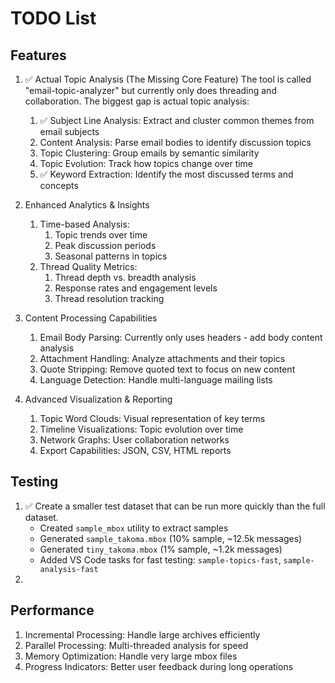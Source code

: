 # TODO List

## Features

1. ✅ Actual Topic Analysis (The Missing Core Feature)
The tool is called "email-topic-analyzer" but currently only does threading and collaboration. The biggest gap is actual topic analysis:

    1. ✅ Subject Line Analysis: Extract and cluster common themes from email subjects
    2. Content Analysis: Parse email bodies to identify discussion topics
    3. Topic Clustering: Group emails by semantic similarity
    4. Topic Evolution: Track how topics change over time
    5. ✅ Keyword Extraction: Identify the most discussed terms and concepts

2. Enhanced Analytics & Insights
    1. Time-based Analysis:
        1. Topic trends over time
        2. Peak discussion periods
        3. Seasonal patterns in topics
    2. Thread Quality Metrics:
        1. Thread depth vs. breadth analysis
        2. Response rates and engagement levels
        3. Thread resolution tracking

3. Content Processing Capabilities
    1. Email Body Parsing: Currently only uses headers - add body content analysis
    2. Attachment Handling: Analyze attachments and their topics
    3. Quote Stripping: Remove quoted text to focus on new content
    4. Language Detection: Handle multi-language mailing lists

4. Advanced Visualization & Reporting
    1. Topic Word Clouds: Visual representation of key terms
    2. Timeline Visualizations: Topic evolution over time
    3. Network Graphs: User collaboration networks
    4. Export Capabilities: JSON, CSV, HTML reports

## Testing

1. ✅ Create a smaller test dataset that can be run more quickly than the full dataset.
   - Created `sample_mbox` utility to extract samples
   - Generated `sample_takoma.mbox` (10% sample, ~12.5k messages)
   - Generated `tiny_takoma.mbox` (1% sample, ~1.2k messages)
   - Added VS Code tasks for fast testing: `sample-topics-fast`, `sample-analysis-fast`
2. 

## Performance

1. Incremental Processing: Handle large archives efficiently
2. Parallel Processing: Multi-threaded analysis for speed
3. Memory Optimization: Handle very large mbox files
4. Progress Indicators: Better user feedback during long operations
